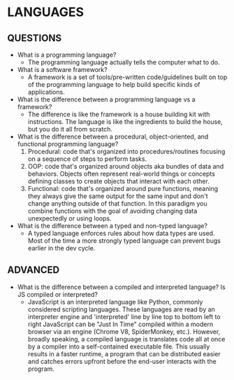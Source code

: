 # LANGUAGES

## QUESTIONS

* What is a programming language?
  * The programming language actually tells
    the computer what to do.
* What is a software framework?
  * A framework is a set of tools/pre-written code/guidelines built on top of the
    programming language to help
    build specific kinds of applications.
* What is the difference between a programming language vs a framework?
  *  The difference is like the framework is a house building kit with instructions. 
     The language is like the ingredients to build the house, but you do it all from 
     scratch.
* What is the difference between a procedural, object-oriented, and functional 
  programming language?
  1. Procedural: code that's organized into procedures/routines focusing on a sequence 
     of steps to perform tasks.
  2. OOP: code that's organized around objects aka bundles of data and behaviors. 
     Objects often represent real-world things or concepts defining classes to create 
     objects that interact with each other.
  3. Functional: code that's organized around pure functions, meaning they always give 
     the same output for the same input and don't change anything outside of that 
     function. In this paradigm you combine functions with the goal of avoiding 
     changing data unexpectedly or using loops.
* What is the difference between a typed and non-typed language?
  * A typed language enforces rules about how data types are used. Most of the time a 
    more strongly typed language can prevent bugs earlier in the dev cycle.

## ADVANCED

* What is the difference between a compiled and interpreted language? Is JS compiled 
  or interpreted?
  * JavaScript is an interpreted language like Python, commonly considered scripting 
    languages. These languages are read by an interpreter engine and 'interpreted' line by 
    line top to bottom left to right JavaScript can be "Just In Time" compiled within 
    a modern browser via an engine (Chrome V8, SpiderMonkey, etc.). However, broadly 
    speaking, a 
    compiled language is translates code all at 
    once by a compiler into a self-contained executable file. This usually results in 
    a faster runtime, a program that can be distributed easier and catches errors 
    upfront before the end-user interacts with the program.